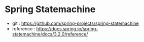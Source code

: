 # Spring Statemachine

- git : https://github.com/spring-projects/spring-statemachine
- reference : https://docs.spring.io/spring-statemachine/docs/3.2.0/reference/